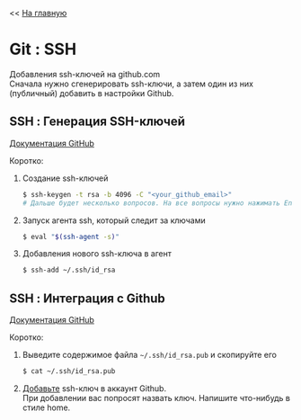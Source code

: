 << [На главную](../README.md)

# Git : SSH

Добавления ssh-ключей на github.com<br>
Сначала нужно сгенерировать ssh-ключи, а затем один из них (публичный) добавить в настройки Github.

## SSH : Генерация SSH-ключей

[Документация GitHub](https://docs.github.com/en/authentication/connecting-to-github-with-ssh/generating-a-new-ssh-key-and-adding-it-to-the-ssh-agent)

Коротко:

1. Создание ssh-ключей

   ```bash
   $ ssh-keygen -t rsa -b 4096 -C "<your_github_email>"
   # Дальше будет несколько вопросов. На все вопросы нужно нажимать Enter.
   ```

2. Запуск агента ssh, который следит за ключами

   ```bash
   $ eval "$(ssh-agent -s)"
   ```

3. Добавления нового ssh-ключа в агент

   ```bash
   $ ssh-add ~/.ssh/id_rsa
   ```

## SSH : Интеграция с Github

[Документация GitHub](https://docs.github.com/en/authentication/connecting-to-github-with-ssh/adding-a-new-ssh-key-to-your-github-account)

Коротко:

1. Выведите содержимое файла `~/.ssh/id_rsa.pub` и скопируйте его

   ```bash
   $ cat ~/.ssh/id_rsa.pub
   ```

2. [Добавьте](https://github.com/settings/keys) ssh-ключ в аккаунт Github.<br>
   При добавлении вас попросят назвать ключ. Напишите что-нибудь в стиле home.
